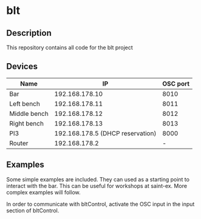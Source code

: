 # blt
## Description
This repository contains all code for the blt project

## Devices
| Name | IP | OSC port |
|------|----|----------|
| Bar | 192.168.178.10 | 8010 |
| Left bench | 192.168.178.11 | 8011 |
| Middle bench | 192.168.178.12 | 8012 |
| Right bench | 192.168.178.13 | 8013 |
| PI3 | 192.168.178.5 (DHCP reservation) | 8000 |
| Router | 192.168.178.2 | - |

## Examples
Some simple examples are included. They can used as a starting point to interact with the bar. This can be useful for workshops at saint-ex.
More complex examples will follow.

In order to communicate with bltControl, activate the OSC input in the input section of bltControl.

